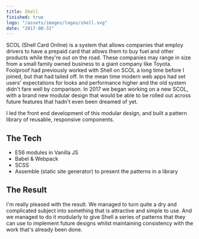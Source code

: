 ```yaml
---
title: Shell
finished: true
logo: "/assets/images/logos/shell.svg"
date: "2017-08-31"
---
```


SCOL (Shell Card Online) is a system that allows companies that employ drivers to have a prepaid card that allows them to buy fuel and other products while they're out on the road. These companies may range in size from a small family owned business to a giant company like Toyota. Foolproof had previously worked with Shell on SCOL a long time before I joined, but that had tailed off. In the mean time modern web apps had set users' expectations for looks and performance higher and the old system didn't fare well by comparison. In 2017 we began working on a new SCOL, with a brand new modular design that would be able to be rolled out across future features that hadn't even been dreamed of yet.

I led the front end development of this modular design, and built a pattern library of reusable, responsive components.

## The Tech
- ES6 modules in Vanilla JS
- Babel & Webpack
- SCSS
- Assemble (static site generator) to present the patterns in a library

## The Result

I'm really pleased with the result. We managed to turn quite a dry and complicated subject into something that is attractive and simple to use. And we managed to do it modularly to give Shell a series of patterns that they can use to implement future designs whilst maintaining consistency with the work that's already been done.

